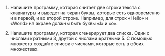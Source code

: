 1)	 Напишите программу, которая считает две строки текста с клавиатуры и выведет на экран буквы, 
которые есть одновременно и в первой, и во второй строке. 
Например, для строк «Hello» и «World» на экране должны быть буквы «l» и «o».

2)	 Напишите программу, которая сгенерирует два списка. Один с числами кратными 3, другой с числами кратными 5. 
С помощью множеств создайте список с числами, которые есть в обоих множествах. 
